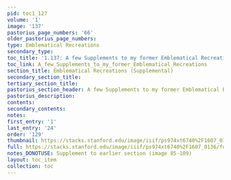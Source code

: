 ```yaml
---
pid: toc1_127
volume: '1'
image: '137'
pastorius_page_numbers: '66'
older_pastorius_page_numbers: 
type: Emblematical Recreations
secondary_type: 
toc_title: '1.137: A few Supplements to my former Emblematical Recreations'
toc_link: A_few_Supplements_to_my_former_Emblematical_Recreations
section_title: Emblematical Recreations (Supplemental)
secondary_section_title: 
tertiary_section_title: 
pastorius_section_header: A few Supplements to my former Emblematical Recreations
pastorius_description: 
contents: 
secondary_contents: 
notes: 
first_entry: '1'
last_entry: '24'
order: '129'
thumbnail: https://stacks.stanford.edu/image/iiif/ps974xt6740%2F1607_0136/full/100,/0/default.jpg
full: https://stacks.stanford.edu/image/iiif/ps974xt6740%2F1607_0136/full/full/0/default.jpg
notes_DONOTUSE: Supplement to earlier section (image 85-109)
layout: toc_item
collection: toc
---
```

